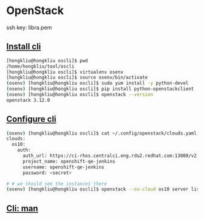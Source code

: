 # OpenStack
ssh key: libra.pem


## [Install cli](https://pypi.python.org/pypi/python-openstackclient)

```sh
[hongkliu@hongkliu oscli]$ pwd
/home/hongkliu/tool/oscli
[hongkliu@hongkliu oscli]$ virtualenv osenv
[hongkliu@hongkliu oscli]$ source osenv/bin/activate
(osenv) [hongkliu@hongkliu oscli]$ sudo yum install -y python-devel
(osenv) [hongkliu@hongkliu oscli]$ pip install python-openstackclient
(osenv) [hongkliu@hongkliu oscli]$ openstack --version
openstack 3.12.0

```

## [Configure cli](https://docs.openstack.org/python-openstackclient/latest/configuration/index.html)

```sh
(osenv) [hongkliu@hongkliu oscli]$ cat ~/.config/openstack/clouds.yaml 
clouds:
  os10:
    auth:
      auth_url: https://ci-rhos.centralci.eng.rdu2.redhat.com:13000/v2.0/
      project_name: openshift-qe-jenkins
      username: openshift-qe-jenkins
      password: <secret>

# # we should see the instances there
(osenv) [hongkliu@hongkliu oscli]$ openstack --os-cloud os10 server list
```


## [Cli: man](https://docs.openstack.org/python-openstackclient/latest/cli/man/openstack.html)


